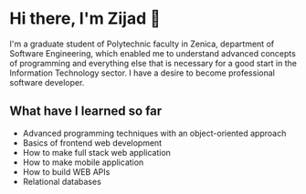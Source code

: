 # Hi there, I'm Zijad 👋

<p> I'm a graduate student of Polytechnic faculty in Zenica, department of Software Engineering, which enabled me to understand advanced concepts of programming and everything else that is necessary for a good start in the Information Technology sector. I have a desire to become professional software developer.</p>

## What have I learned so far

<ul>
  <li>Advanced programming techniques with an object-oriented approach</li>
  <li>Basics of frontend web development</li>
  <li>How to make full stack web application</li>
  <li>How to make mobile application</li>
  <li>How to build WEB APIs</li>
  <li>Relational databases</li>
</ul>
